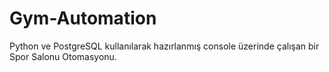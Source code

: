 # Gym-Automation
Python ve PostgreSQL kullanılarak hazırlanmış console üzerinde çalışan bir Spor Salonu Otomasyonu.
